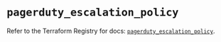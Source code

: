 # `pagerduty_escalation_policy`

Refer to the Terraform Registry for docs: [`pagerduty_escalation_policy`](https://registry.terraform.io/providers/pagerduty/pagerduty/3.12.1/docs/resources/escalation_policy).
